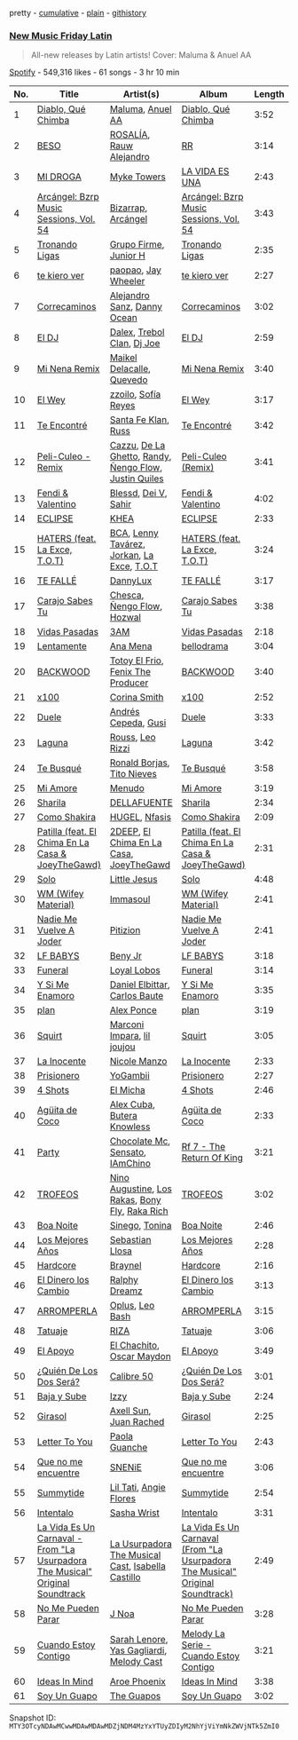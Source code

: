 pretty - [cumulative](/playlists/cumulative/37i9dQZF1DX1hVRardJ30X.md) - [plain](/playlists/plain/37i9dQZF1DX1hVRardJ30X) - [githistory](https://github.githistory.xyz/mackorone/spotify-playlist-archive/blob/main/playlists/plain/37i9dQZF1DX1hVRardJ30X)

### [New Music Friday Latin](https://open.spotify.com/playlist/37i9dQZF1DX1hVRardJ30X)

> All\-new releases by Latin artists! Cover: Maluma & Anuel AA

[Spotify](https://open.spotify.com/user/spotify) - 549,316 likes - 61 songs - 3 hr 10 min

| No. | Title | Artist(s) | Album | Length |
|---|---|---|---|---|
| 1 | [Diablo, Qué Chimba](https://open.spotify.com/track/1mW1e6QAGPnhMbJoDTCLS3) | [Maluma](https://open.spotify.com/artist/1r4hJ1h58CWwUQe3MxPuau), [Anuel AA](https://open.spotify.com/artist/2R21vXR83lH98kGeO99Y66) | [Diablo, Qué Chimba](https://open.spotify.com/album/1BZibC0fiDXBFq0lrP82Yy) | 3:52 |
| 2 | [BESO](https://open.spotify.com/track/609E1JCInJncactoMmkDon) | [ROSALÍA](https://open.spotify.com/artist/7ltDVBr6mKbRvohxheJ9h1), [Rauw Alejandro](https://open.spotify.com/artist/1mcTU81TzQhprhouKaTkpq) | [RR](https://open.spotify.com/album/50uChhk7AKkzDKytDixjYW) | 3:14 |
| 3 | [MI DROGA](https://open.spotify.com/track/5OYRVKWII0Eog7CjQRnmGf) | [Myke Towers](https://open.spotify.com/artist/7iK8PXO48WeuP03g8YR51W) | [LA VIDA ES UNA](https://open.spotify.com/album/3puAvurwvtvi1rodndIPW8) | 2:43 |
| 4 | [Arcángel: Bzrp Music Sessions, Vol\. 54](https://open.spotify.com/track/7cQ0LAxT5HHCLGbxcjaxac) | [Bizarrap](https://open.spotify.com/artist/716NhGYqD1jl2wI1Qkgq36), [Arcángel](https://open.spotify.com/artist/4SsVbpTthjScTS7U2hmr1X) | [Arcángel: Bzrp Music Sessions, Vol\. 54](https://open.spotify.com/album/3Bj4v1YmWsctoEsSkEPg63) | 3:43 |
| 5 | [Tronando Ligas](https://open.spotify.com/track/6Xfu24Hd3ufGrpGyZFy07M) | [Grupo Firme](https://open.spotify.com/artist/1dKdetem2xEmjgvyymzytS), [Junior H](https://open.spotify.com/artist/7Gi6gjaWy3DxyilpF1a8Is) | [Tronando Ligas](https://open.spotify.com/album/7idHMYzKwME3BmhHiusrJ3) | 2:35 |
| 6 | [te kiero ver](https://open.spotify.com/track/6K1l7zkN6jFOxsAEgiW8wV) | [paopao](https://open.spotify.com/artist/5AS4y4rlmbUYDCdg35qmI9), [Jay Wheeler](https://open.spotify.com/artist/2cPqdH7XMvwaBJEVjheH8g) | [te kiero ver](https://open.spotify.com/album/3Rq86WgPd26s4M9xTzieGg) | 2:27 |
| 7 | [Correcaminos](https://open.spotify.com/track/3aCLD0IqnpnG09ZhfyUqIC) | [Alejandro Sanz](https://open.spotify.com/artist/5sUrlPAHlS9NEirDB8SEbF), [Danny Ocean](https://open.spotify.com/artist/5H1nN1SzW0qNeUEZvuXjAj) | [Correcaminos](https://open.spotify.com/album/5URH83B2vJrrZ47uTOb3zQ) | 3:02 |
| 8 | [El DJ](https://open.spotify.com/track/7MFPvxXabl3fPHJBfcvOHu) | [Dalex](https://open.spotify.com/artist/0KPX4Ucy9dk82uj4GpKesn), [Trebol Clan](https://open.spotify.com/artist/3YXpTiyVmYCfANOlnWv6vr), [Dj Joe](https://open.spotify.com/artist/3mOpXyQgTwyCxIjz9EEIFN) | [El DJ](https://open.spotify.com/album/36fxSO2fchu2m4pqtL5nGy) | 2:59 |
| 9 | [Mi Nena Remix](https://open.spotify.com/track/7q1KFoWUNYudhKW8RYJFsZ) | [Maikel Delacalle](https://open.spotify.com/artist/2t7vyRN71qtQT18frElAnV), [Quevedo](https://open.spotify.com/artist/52iwsT98xCoGgiGntTiR7K) | [Mi Nena Remix](https://open.spotify.com/album/6N2xUWDyxIusQX9s71HWFW) | 3:40 |
| 10 | [El Wey](https://open.spotify.com/track/4bFDvUCl0ZMQ6yHAUaSsF5) | [zzoilo](https://open.spotify.com/artist/7c53ZFyajVMTo08HmvoB6b), [Sofía Reyes](https://open.spotify.com/artist/0haZhu4fFKt0Ag94kZDiz2) | [El Wey](https://open.spotify.com/album/52neKij6fmer1UfXcau0Dr) | 3:17 |
| 11 | [Te Encontré](https://open.spotify.com/track/3Do3yeHyrQtV302BQxeOWj) | [Santa Fe Klan](https://open.spotify.com/artist/4tm8CEdm4pkQsEh4jIr9Yp), [Russ](https://open.spotify.com/artist/1z7b1Pr1rSlvWRzsW3HOrS) | [Te Encontré](https://open.spotify.com/album/0RvUTJIIZUlDiMMhA63sX9) | 3:42 |
| 12 | [Peli\-Culeo \- Remix](https://open.spotify.com/track/0fHpcRj2Jog7fHYB6DbOZF) | [Cazzu](https://open.spotify.com/artist/6w3SkAHYPsQ1bxV7VDlG5y), [De La Ghetto](https://open.spotify.com/artist/3EiLUeyEcA6fbRPSHkG5kb), [Randy](https://open.spotify.com/artist/7qYeIN2r4H1kBvr0Gm9Iav), [Ñengo Flow](https://open.spotify.com/artist/12vb80Km0Ew53ABfJOepVz), [Justin Quiles](https://open.spotify.com/artist/14zUHaJZo1mnYtn6IBRaRP) | [Peli\-Culeo \(Remix\)](https://open.spotify.com/album/6r9E0ojkW7EHWBKLgznPME) | 3:41 |
| 13 | [Fendi & Valentino](https://open.spotify.com/track/6zfmaPzczHb0NiXglOxamn) | [Blessd](https://open.spotify.com/artist/1TA5sGRlKUJXBN4ZyJuDIX), [Dei V](https://open.spotify.com/artist/2YRyPiW98bpkARAS4B3OQP), [Sahir](https://open.spotify.com/artist/0dqT9B1Xej71qvAo8uE4Uh) | [Fendi & Valentino](https://open.spotify.com/album/2aXzhaV9TkNFsmUnkOUBy9) | 4:02 |
| 14 | [ECLIPSE](https://open.spotify.com/track/3mEb7NQ4pCQ7Rwy9RVC2eq) | [KHEA](https://open.spotify.com/artist/4m6ubhNsdwF4psNf3R8kwR) | [ECLIPSE](https://open.spotify.com/album/3Nv2CgSejy30r4EM0JTLFu) | 2:33 |
| 15 | [HATERS \(feat\. La Exce, T.O.T\)](https://open.spotify.com/track/2uTp9Vm01b1H3f1X4TOCGU) | [BCA](https://open.spotify.com/artist/4KXIxHcPgLB1xiPXZHlqxf), [Lenny Tavárez](https://open.spotify.com/artist/1pQWsZQehhS4wavwh7Fnxd), [Jorkan](https://open.spotify.com/artist/7LCgsRll55YeMXV0LGYYCm), [La Exce](https://open.spotify.com/artist/2RON3ZWvFVAHpiJA74KNHj), [T.O.T](https://open.spotify.com/artist/0KEa1ChgXvRCPL9Jju7cbw) | [HATERS \(feat\. La Exce, T.O.T\)](https://open.spotify.com/album/0WHuk12DCRHwsDQAX5ps9N) | 3:24 |
| 16 | [TE FALLÉ](https://open.spotify.com/track/72zlIdJhtXtlnORjUcpxMz) | [DannyLux](https://open.spotify.com/artist/6ElqtIfQsAkEYypgfJIjeK) | [TE FALLÉ](https://open.spotify.com/album/523VR8HZeb6r9sgCVNnMxM) | 3:17 |
| 17 | [Carajo Sabes Tu](https://open.spotify.com/track/3Fw9jYPtoMEQDu9LrcI7m9) | [Chesca](https://open.spotify.com/artist/7DgpPXntG6DkNR4hCi4PjP), [Ñengo Flow](https://open.spotify.com/artist/12vb80Km0Ew53ABfJOepVz), [Hozwal](https://open.spotify.com/artist/1lgtR3WlcFxEy6yPoOh0J2) | [Carajo Sabes Tu](https://open.spotify.com/album/0iyIXyotSrEZ0nn9mXy7Z4) | 3:38 |
| 18 | [Vidas Pasadas](https://open.spotify.com/track/2G6cOHhIjJGd7fhBKXBjLr) | [3AM](https://open.spotify.com/artist/1LU7BxbUvvuA4eNDdEO22D) | [Vidas Pasadas](https://open.spotify.com/album/6xUsWpvDVdDD8qDbQOsOL6) | 2:18 |
| 19 | [Lentamente](https://open.spotify.com/track/7GJVqqE79WOl8ncT7Y4z0L) | [Ana Mena](https://open.spotify.com/artist/6k8mwkKJKKjBILo7ypBspl) | [bellodrama](https://open.spotify.com/album/3Bk95OiIUpFX417h8OFnrb) | 3:04 |
| 20 | [BACKWOOD](https://open.spotify.com/track/189NNUc8Maec0KYHUt7QTG) | [Totoy El Frio](https://open.spotify.com/artist/5IYRfypwG9BDDh5ZRPI80z), [Fenix The Producer](https://open.spotify.com/artist/7EutZWNXh33tAPObZ45ba6) | [BACKWOOD](https://open.spotify.com/album/2Edi619mH6cCPSuTiDaBNh) | 3:40 |
| 21 | [x100](https://open.spotify.com/track/0sFB4g96SSfbxXH03hJL4X) | [Corina Smith](https://open.spotify.com/artist/7mXfsy3lF4kU0f2KTNKSr8) | [x100](https://open.spotify.com/album/397NL1IlW8u4bnd2KUZkDa) | 2:52 |
| 22 | [Duele](https://open.spotify.com/track/5IgAMrxJSs0IpSE3R7oRln) | [Andrés Cepeda](https://open.spotify.com/artist/49Z1AvGeUaBSanPaOmplK6), [Gusi](https://open.spotify.com/artist/7GMRarEViKQmiTUMFZtrfe) | [Duele](https://open.spotify.com/album/2PuqtGQoJqhXo5AubtfoOx) | 3:33 |
| 23 | [Laguna](https://open.spotify.com/track/1IXlvfEQyufn2NehDTUmdA) | [Rouss](https://open.spotify.com/artist/3Xa0w2RUuQw38J199xgj2A), [Leo Rizzi](https://open.spotify.com/artist/2281RSmb2cN6knnt0Iarb2) | [Laguna](https://open.spotify.com/album/69GY4foDKPwFg8yTYY2fMS) | 3:42 |
| 24 | [Te Busqué](https://open.spotify.com/track/5K9NRlBuwqa2rzXoNE9HIe) | [Ronald Borjas](https://open.spotify.com/artist/1c8m6rFeA6QIhImbIaZ7k2), [Tito Nieves](https://open.spotify.com/artist/4vOycwLXdkMMzpZW04VW5m) | [Te Busqué](https://open.spotify.com/album/3DX1rHY2W0L0BgMp1ZkPUf) | 3:58 |
| 25 | [Mi Amore](https://open.spotify.com/track/4bQCQ0JIX0yDd3gC4WaQkI) | [Menudo](https://open.spotify.com/artist/3Edq1eT7m7GX0PvHW7yEDF) | [Mi Amore](https://open.spotify.com/album/67PerUrRkiJzh0wjmZN3eV) | 3:19 |
| 26 | [Sharila](https://open.spotify.com/track/3DiecNg6m89gBomw03X1AK) | [DELLAFUENTE](https://open.spotify.com/artist/4bJh7sMPcVRiqe5jlnsWQV) | [Sharila](https://open.spotify.com/album/34GNiePcZbd8zwmRW0B0po) | 2:34 |
| 27 | [Como Shakira](https://open.spotify.com/track/6OqRcecS47ph02u2R3Jvl2) | [HUGEL](https://open.spotify.com/artist/5PlfkPxwCpRRWQJBxCa0By), [Nfasis](https://open.spotify.com/artist/5ypEYwWaSgtjBPCPcredFM) | [Como Shakira](https://open.spotify.com/album/1p7L1UICmzr4ivD5xZ97Iz) | 2:09 |
| 28 | [Patilla \(feat\. El Chima En La Casa & JoeyTheGawd\)](https://open.spotify.com/track/3BQn0kOqvoCtV83QAVGd0e) | [2DEEP](https://open.spotify.com/artist/1ky3PEixUHYvSHGeO8TSmb), [El Chima En La Casa](https://open.spotify.com/artist/2m54qKxJNbCGH7OZN0xuL1), [JoeyTheGawd](https://open.spotify.com/artist/7mDa1EIcZvO8P8IqeczUSv) | [Patilla \(feat\. El Chima En La Casa & JoeyTheGawd\)](https://open.spotify.com/album/6ba7djkJEIp1Zx9kTqi7Uf) | 2:31 |
| 29 | [Solo](https://open.spotify.com/track/6fsiu35EUhFHqKUP32ZMMf) | [Little Jesus](https://open.spotify.com/artist/5p1ARDx76hnOXoeigLIKit) | [Solo](https://open.spotify.com/album/1Eq3jsx4ZmnlEmLCGZQJXm) | 4:48 |
| 30 | [WM \(Wifey Material\)](https://open.spotify.com/track/4QOgJKWvxw48Q97ETW7T6G) | [Immasoul](https://open.spotify.com/artist/21neefJLiFuSR6sQlHDblG) | [WM \(Wifey Material\)](https://open.spotify.com/album/1cOMZJ5XiWwPL2eDTo3IUT) | 2:41 |
| 31 | [Nadie Me Vuelve A Joder](https://open.spotify.com/track/4ysIQ2AalFEvYMBN7XgtDv) | [Pitizion](https://open.spotify.com/artist/0GWdY55YF6xzN5L1A0X8nq) | [Nadie Me Vuelve A Joder](https://open.spotify.com/album/5K1qmDGAxNiXSHFYK1DWHr) | 2:41 |
| 32 | [LF BABYS](https://open.spotify.com/track/4qX4hwrD7vwAmektULNCEt) | [Beny Jr](https://open.spotify.com/artist/22dFwJoRBV51ue5TGnC7Dt) | [LF BABYS](https://open.spotify.com/album/1MctlzHpC9KGKaqckRznSp) | 3:18 |
| 33 | [Funeral](https://open.spotify.com/track/2Z4syCA63OcBLOKcKUEdeY) | [Loyal Lobos](https://open.spotify.com/artist/26BPVK55HCqiBNb32TXfBf) | [Funeral](https://open.spotify.com/album/6Foa8yfowcB9oqqD4NcjHA) | 3:14 |
| 34 | [Y Si Me Enamoro](https://open.spotify.com/track/6un86RuZV1YnULXENqd2Sn) | [Daniel Elbittar](https://open.spotify.com/artist/22yQeUlFkqM2FoTcnr0w8G), [Carlos Baute](https://open.spotify.com/artist/3smfreCkyJt7bShaTYpG77) | [Y Si Me Enamoro](https://open.spotify.com/album/4g9alQMKvuCo6zzynC8JjV) | 3:35 |
| 35 | [plan](https://open.spotify.com/track/0H9UKVMv725ASb34l8OIVL) | [Alex Ponce](https://open.spotify.com/artist/2rtnKY7iQJHIEBnOd66DCO) | [plan](https://open.spotify.com/album/0aj9WFB9hsubUgiU6jolp9) | 3:19 |
| 36 | [Squirt](https://open.spotify.com/track/71Mdt97j4U1pIf5mnbl65S) | [Marconi Impara](https://open.spotify.com/artist/3AP96neoRZgep3w7wvhubP), [lil joujou](https://open.spotify.com/artist/6UhGN5pVzgbBYjpqkxKM5F) | [Squirt](https://open.spotify.com/album/1s7pm5OVTZo1wvtDFrBDak) | 3:05 |
| 37 | [La Inocente](https://open.spotify.com/track/5j9Hi10MjR42g6iKT8BeBV) | [Nicole Manzo](https://open.spotify.com/artist/2xMWVkr64dpJLZY8LRGUdb) | [La Inocente](https://open.spotify.com/album/3bewC8RdxkwihzrXrn8AxR) | 2:33 |
| 38 | [Prisionero](https://open.spotify.com/track/6FQkP4kHBKcOxtFtiM528Q) | [YoGambii](https://open.spotify.com/artist/5RuWFvTN5tmKqn0KUfNruD) | [Prisionero](https://open.spotify.com/album/2Jdf5HP2sfJvvzIZxqiMVh) | 2:27 |
| 39 | [4 Shots](https://open.spotify.com/track/6tDJRPNhkJgsSOW9p6RJiT) | [El Micha](https://open.spotify.com/artist/0d7jzRhjOifL8X9hxNvbEn) | [4 Shots](https://open.spotify.com/album/06Pm7wdPkJ2MLn80t30KIB) | 2:46 |
| 40 | [Agüita de Coco](https://open.spotify.com/track/1N5jZ3y5O2AMtcw1iggw76) | [Alex Cuba](https://open.spotify.com/artist/7gZRUp2WL6r11PXTv309P1), [Butera Knowless](https://open.spotify.com/artist/3x4ddfyjJHpGIBcPvdFxeK) | [Agüita de Coco](https://open.spotify.com/album/57BymNURM2SQpLtCzedXtx) | 2:33 |
| 41 | [Party](https://open.spotify.com/track/59A5xzCH9yL8rqDIArijxi) | [Chocolate Mc](https://open.spotify.com/artist/15QmBDKjNXo007uqM3KnNb), [Sensato](https://open.spotify.com/artist/7iJrDbKM5fEkGdm5kpjFzS), [IAmChino](https://open.spotify.com/artist/0b2GL7Y02vu50qieoQmw1w) | [Rf 7 \- The Return Of King](https://open.spotify.com/album/624XeSxPURBfMtTmjylq0b) | 3:21 |
| 42 | [TROFEOS](https://open.spotify.com/track/0hMOoIuy8Rzk1sgC1PtZd4) | [Nino Augustine](https://open.spotify.com/artist/56bt9xaV44RJf7KqqgMxsU), [Los Rakas](https://open.spotify.com/artist/513odGmQbPb6hVERfJGeF0), [Bony Fly](https://open.spotify.com/artist/4txxnm9n7BbkE5Srh1hvhb), [Raka Rich](https://open.spotify.com/artist/1fG9KDXYSu1BHq76gjINpD) | [TROFEOS](https://open.spotify.com/album/7fxj7Kf9oHXw8IJQmPHjB8) | 3:02 |
| 43 | [Boa Noite](https://open.spotify.com/track/6BCizRXYVjlVsTHWporI29) | [Sinego](https://open.spotify.com/artist/3UlAQex8nw3vquHcmY8fpb), [Tonina](https://open.spotify.com/artist/5CNjEQS5vkm6B9BGEDqJ7b) | [Boa Noite](https://open.spotify.com/album/2bxlAdHsTpyuo1eWjMMuMc) | 2:46 |
| 44 | [Los Mejores Años](https://open.spotify.com/track/4ZZsf7ibICgB0prrFGnUu7) | [Sebastian Llosa](https://open.spotify.com/artist/10vr6MNGdriyVivl7Ls8Xx) | [Los Mejores Años](https://open.spotify.com/album/0Fql6MTLoWFSZ7FDI4fojO) | 2:28 |
| 45 | [Hardcore](https://open.spotify.com/track/1wLd1ORm7OYaKO4f0S9aP9) | [Braynel](https://open.spotify.com/artist/4icfMArf0Ps0DG673RGnhy) | [Hardcore](https://open.spotify.com/album/05qnNCe9lobTJpdR3WHGKs) | 2:16 |
| 46 | [El Dinero los Cambio](https://open.spotify.com/track/2WGW3hZ9GhQ65v5KzSMH0T) | [Ralphy Dreamz](https://open.spotify.com/artist/5elxYg57OGXnqXm6wZDmvm) | [El Dinero los Cambio](https://open.spotify.com/album/2TON5KFsA7HRS5N6wErVeD) | 3:13 |
| 47 | [ARROMPERLA](https://open.spotify.com/track/6hu79wnDsLU7qE7tJnaFP5) | [Oplus](https://open.spotify.com/artist/2JQQDzeOEkRz7ld1pekbw0), [Leo Bash](https://open.spotify.com/artist/09xRT8VIvTTNEAfz0HTxvx) | [ARROMPERLA](https://open.spotify.com/album/1io57EyKDqn10NNDu0vUiy) | 3:15 |
| 48 | [Tatuaje](https://open.spotify.com/track/1ZOyR8gyHEYsue2h85MF0W) | [RIZA](https://open.spotify.com/artist/710CMv31X4B1WF2nruibK1) | [Tatuaje](https://open.spotify.com/album/678gtbngxA3D12ZRfz1E9X) | 3:06 |
| 49 | [El Apoyo](https://open.spotify.com/track/3moeO6lSI1BgIkfVmwhSX0) | [El Chachito](https://open.spotify.com/artist/6OP8Y0UsezppFkU1hZU6EJ), [Oscar Maydon](https://open.spotify.com/artist/3l9G1G9MxH6DaRhwLklaf5) | [El Apoyo](https://open.spotify.com/album/4TNPCV6gSTq8gJrwZjM258) | 3:49 |
| 50 | [¿Quién De Los Dos Será?](https://open.spotify.com/track/4bk3DB7VC88NDLw8Du4IJA) | [Calibre 50](https://open.spotify.com/artist/4jogXSSvlyMkODGSZ2wc2P) | [¿Quién De Los Dos Será?](https://open.spotify.com/album/61Pq9DBSvk4JJ8s9n72t0G) | 3:01 |
| 51 | [Baja y Sube](https://open.spotify.com/track/3HQKdXb53l1rcGAa8G7fAt) | [Izzy](https://open.spotify.com/artist/3lx9s0PztiAJYkM0RLD8kC) | [Baja y Sube](https://open.spotify.com/album/4YTTXdVOgFKO6yRr0fvWaC) | 2:24 |
| 52 | [Girasol](https://open.spotify.com/track/4eq5uC40KhxUkGvXDfEcw2) | [Axell Sun](https://open.spotify.com/artist/4WFODPflKqAY447fZsN4zi), [Juan Rached](https://open.spotify.com/artist/7w9jqn7Maks8umHJEnEUsM) | [Girasol](https://open.spotify.com/album/4SZPTghpzAXAU5WXpJdPvk) | 2:25 |
| 53 | [Letter To You](https://open.spotify.com/track/6oYzMc61a1jti0pDyHw2t9) | [Paola Guanche](https://open.spotify.com/artist/2Ws9JynddUXQRogOTAml4G) | [Letter To You](https://open.spotify.com/album/43z6E9SS73YuthAj9pQKCW) | 2:43 |
| 54 | [Que no me encuentre](https://open.spotify.com/track/3Nb4ygzwmt8CNIb3fZ2Pk1) | [SNENiE](https://open.spotify.com/artist/3iIgIzm5nwy5y2uuudWKTb) | [Que no me encuentre](https://open.spotify.com/album/0C0K2Mf3DyY7cgJoPgI5eH) | 3:06 |
| 55 | [Summytide](https://open.spotify.com/track/0RIBDgJiG78OdgDPNqAu8P) | [Lil Tati](https://open.spotify.com/artist/6PeWKrXDceXYWr8RySGo1v), [Angie Flores](https://open.spotify.com/artist/0mtlM0TqGqmfxPDsgIVc6T) | [Summytide](https://open.spotify.com/album/6AToyKl3YXGoUjDzN1sIOO) | 2:54 |
| 56 | [Intentalo](https://open.spotify.com/track/7pyQ53747Tpk0w5QW7M9Ke) | [Sasha Wrist](https://open.spotify.com/artist/3h4yzDa8Uj4ZplkApbgFAD) | [Intentalo](https://open.spotify.com/album/2X3c3jzNW3zp4i3rUKT29O) | 3:31 |
| 57 | [La Vida Es Un Carnaval \- From "La Usurpadora The Musical" Original Soundtrack](https://open.spotify.com/track/5vxh0gewBJMT0VSWlCN2E9) | [La Usurpadora The Musical Cast](https://open.spotify.com/artist/7zquus1cn1lekHTgumnCcw), [Isabella Castillo](https://open.spotify.com/artist/1VMbsWJQQaRlubXsKcEOcL) | [La Vida Es Un Carnaval \(From "La Usurpadora The Musical" Original Soundtrack\)](https://open.spotify.com/album/5EzYTIbfHxqDOdPksSk4YF) | 2:49 |
| 58 | [No Me Pueden Parar](https://open.spotify.com/track/5NWqum4G4GsjHyU2D8UTt0) | [J Noa](https://open.spotify.com/artist/4gknAwZk7sfjge8Bho6xre) | [No Me Pueden Parar](https://open.spotify.com/album/7AZeHp1ggYt5RlupEJuoJK) | 3:28 |
| 59 | [Cuando Estoy Contigo](https://open.spotify.com/track/0wDUYQVHKnKUgP33zcoJgh) | [Sarah Lenore](https://open.spotify.com/artist/4H2xPnLZ6qdTlQzf3XF6r7), [Yas Gagliardi](https://open.spotify.com/artist/7r9q2BTtDLp2PhvmyQocFK), [Melody Cast](https://open.spotify.com/artist/5AtSzwbdeLwAKIrHSGS6Rf) | [Melody La Serie \- Cuando Estoy Contigo](https://open.spotify.com/album/3iSBewVereamHNKcYuWwdr) | 3:21 |
| 60 | [Ideas In Mind](https://open.spotify.com/track/5zS8EhKARJ1G6wfTXuNBu0) | [Aroe Phoenix](https://open.spotify.com/artist/6AkFDQFapnYQswNRaqPSVO) | [Ideas In Mind](https://open.spotify.com/album/1iiFx24WGvey7d0rIJtk1D) | 3:38 |
| 61 | [Soy Un Guapo](https://open.spotify.com/track/0Hl9zIp6BUMfdijVXEXAQG) | [The Guapos](https://open.spotify.com/artist/0rpiQ50GeyAWnvorWR4pvh) | [Soy Un Guapo](https://open.spotify.com/album/2vmMCMxlftRO0lB0guabEu) | 3:02 |

Snapshot ID: `MTY3OTcyNDAwMCwwMDAwMDAwMDZjNDM4MzYxYTUyZDIyM2NhYjViYmNkZWVjNTk5ZmI0`
